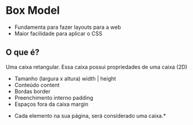 # Box Model

- Fundamenta para fazer layouts para a web
- Maior facilidade para aplicar o CSS

## O que é?

Uma caixa retangular.
Essa caixa possui propriedades de uma caixa (2D)

- Tamanho (largura x altura)      width | height
- Conteúdo                        content
- Bordas                          border
- Preenchimento interno           padding
- Espaços fora da caixa           margin

* Cada elemento na sua página, será considerado uma caixa.*